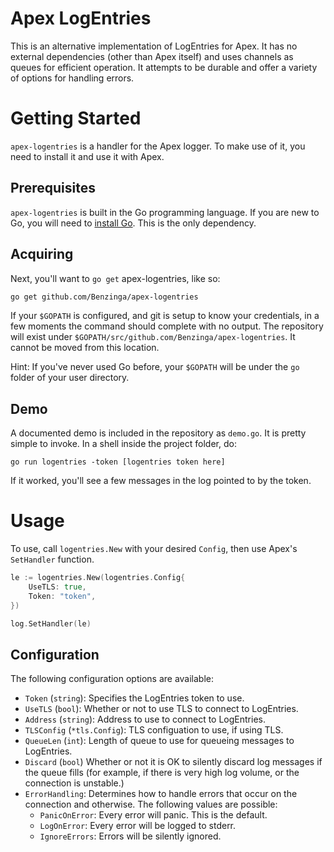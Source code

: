# Apex LogEntries
This is an alternative implementation of LogEntries for Apex. It has no external dependencies (other than Apex itself) and uses channels as queues for efficient operation. It attempts to be durable and offer a variety of options for handling errors.

# Getting Started
`apex-logentries` is a handler for the Apex logger. To make use of it, you need to install it and use it with Apex.

## Prerequisites
`apex-logentries` is built in the Go programming language. If you are new to Go, you will need to [install Go](https://golang.org/dl/). This is the only dependency.

## Acquiring
Next, you'll want to `go get` apex-logentries, like so:

```sh
go get github.com/Benzinga/apex-logentries
```

If your `$GOPATH` is configured, and git is setup to know your credentials, in a few moments the command should complete with no output. The repository will exist under `$GOPATH/src/github.com/Benzinga/apex-logentries`. It cannot be moved from this location.

Hint: If you've never used Go before, your `$GOPATH` will be under the `go` folder of your user directory.

## Demo
A documented demo is included in the repository as `demo.go`. It is pretty simple to invoke. In a shell inside the project folder, do:

```
go run logentries -token [logentries token here]
```

If it worked, you'll see a few messages in the log pointed to by the token.

# Usage
To use, call `logentries.New` with your desired `Config`, then use Apex's `SetHandler` function.

```go
le := logentries.New(logentries.Config{
    UseTLS: true,
    Token: "token",
})

log.SetHandler(le)
```

## Configuration
The following configuration options are available:

- `Token` (`string`): Specifies the LogEntries token to use.
- `UseTLS` (`bool`): Whether or not to use TLS to connect to LogEntries.
- `Address` (`string`): Address to use to connect to LogEntries.
- `TLSConfig` (`*tls.Config`): TLS configuation to use, if using TLS.
- `QueueLen` (`int`): Length of queue to use for queueing messages to LogEntries.
- `Discard` (`bool`) Whether or not it is OK to silently discard log messages if the queue fills (for example, if there is very high log volume, or the connection is unstable.)
- `ErrorHandling`: Determines how to handle errors that occur on the connection and otherwise. The following values are possible:
    - `PanicOnError`: Every error will panic. This is the default.
    - `LogOnError`: Every error will be logged to stderr.
    - `IgnoreErrors`: Errors will be silently ignored.